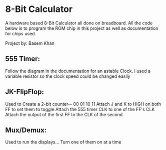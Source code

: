# 8-Bit Calculator
A hardware based 8-Bit Calculator all done on breadboard. All the code below is to program the ROM chip in this project as well as documentation for chips used

Project by: Basem Khan

## 555 Timer:
  Follow the diagram in the documentation for an astable Clock.
  I used a variable resistor so the clock speed could be changed easily
  
## JK-FlipFlop:
  Used to Create a 2-bit counter-- 00 01 10 11
  Attach J and K to HIGH on both FF to set them to toggle
  Attach the 555 timer CLK to one of the FF's CLK
  Attach the output of the first FF to the CLK of the second
 
## Mux/Demux:
  Used to run the displays... Turn one of them on at a time
  
